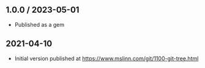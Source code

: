 ## 1.0.0 / 2023-05-01
  * Published as a gem

## 2021-04-10
  * Initial version published at https://www.mslinn.com/git/1100-git-tree.html
